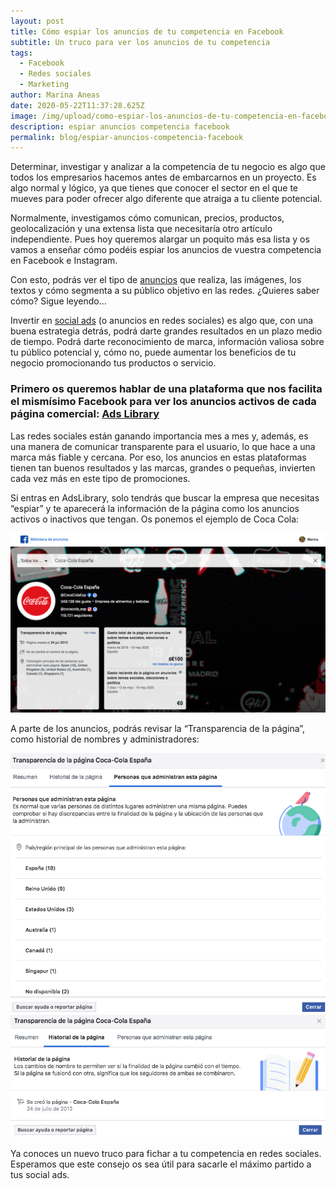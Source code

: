 ```yaml
---
layout: post
title: Cómo espiar los anuncios de tu competencia en Facebook
subtitle: Un truco para ver los anuncios de tu competencia
tags:
  - Facebook
  - Redes sociales
  - Marketing
author: Marina Aneas
date: 2020-05-22T11:37:28.625Z
image: /img/upload/como-espiar-los-anuncios-de-tu-competencia-en-facebook.png
description: espiar anuncios competencia facebook
permalink: blog/espiar-anuncios-competencia-facebook
---
```

Determinar, investigar y analizar a la competencia de tu negocio es algo que todos los empresarios hacemos antes de embarcarnos en un proyecto. Es algo normal y lógico, ya que tienes que conocer el sector en el que te mueves para poder ofrecer algo diferente que atraiga a tu cliente potencial.

Normalmente, investigamos cómo comunican, precios, productos, geolocalización y una extensa lista que necesitaría otro artículo independiente. Pues hoy queremos alargar un poquito más esa lista y os vamos a enseñar cómo podéis espiar los anuncios de vuestra competencia en Facebook e Instagram.

Con esto, podrás ver el tipo de [anuncios](https://supertu.es/servicios/publicidad-en-facebook/) que realiza, las imágenes, los textos y cómo segmenta a su público objetivo en las redes. ¿Quieres saber cómo? Sigue leyendo…

Invertir en [social ads](https://supertu.es/servicios/publicidad-en-instagram/) (o anuncios en redes sociales) es algo que, con una buena estrategia detrás, podrá darte grandes resultados en un plazo medio de tiempo. Podrá darte reconocimiento de marca, información valiosa sobre tu público potencial y, cómo no, puede aumentar los beneficios de tu negocio promocionando tus productos o servicio.

### Primero os queremos hablar de una plataforma que nos facilita el mismísimo Facebook para ver los anuncios activos de cada página comercial: [Ads Library](https://www.facebook.com/ads/library/?active_status=all&ad_type=all&country=ES&impression_search_field=has_impressions_lifetime)

Las redes sociales están ganando importancia mes a mes y, además, es una manera de comunicar transparente para el usuario, lo que hace a una marca más fiable y cercana. Por eso, los anuncios en estas plataformas tienen tan buenos resultados y las marcas, grandes o pequeñas, invierten cada vez más en este tipo de promociones.

Si entras en AdsLibrary, solo tendrás que buscar la empresa que necesitas “espiar” y te aparecerá la información de la página como los anuncios activos o inactivos que tengan. Os ponemos el ejemplo de Coca Cola:

[![](/img/upload/espiar-anuncios-1.png)](/img/upload/espiar-anuncios-1.png)

A parte de los anuncios, podrás revisar la “Transparencia de la página”, como historial de nombres y administradores:

[![](/img/upload/espiar-anuncios-2.png)](/img/upload/espiar-anuncios-2.png)
[![](/img/upload/espiar-anuncios-3.png)](/img/upload/espiar-anuncios-3.png)

Ya conoces un nuevo truco para fichar a tu competencia en redes sociales. Esperamos que este consejo os sea útil para sacarle el máximo partido a tus social ads.
